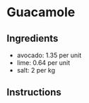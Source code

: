 # Guacamole
## Ingredients
* avocado: 1.35 per unit
* lime: 0.64 per unit
* salt: 2 per kg

## Instructions
